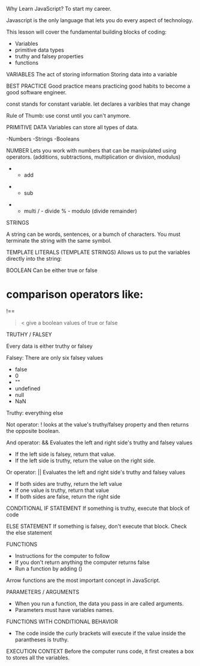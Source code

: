 Why Learn JavaScript? To start my career.

Javascript is the only language that lets you do every aspect of technology.

This lesson will cover the fundamental building blocks of coding:

- Variables
- primitive data types
- truthy and falsey properties
- functions


VARIABLES
The act of storing information
Storing data into a variable


BEST PRACTICE
Good practice means practicing good habits to become a good software engineer.

const stands for constant variable.
let declares a varibles that may change

Rule of Thumb:
use const until you can't anymore. 


PRIMITIVE DATA
Variables can store all types of data.

-Numbers
-Strings
-Booleans

NUMBER 
Lets you work with numbers that can be manipulated using operators.
(additions, subtractions, multiplication or division, modulus)

+ - add
- - sub
* - multi
/ - divide
% - modulo (divide remainder)


STRINGS

A string can be words, sentences, or a bumch of characters.
You must terminate the string with the same symbol.

TEMPLATE LITERALS (TEMPLATE STRINGS)
Allows us to put the variables directly into the string:

BOOLEAN
Can be either true or false

comparison operators like:
===
!==
> <
give a boolean values of true or false


TRUTHY / FALSEY

Every data is either truthy or falsey

Falsey: There are only six falsey values
- false
- 0
- ""
- undefined
- null
- NaN

Truthy: everything else

Not operator: !
looks at the value's truthy/falsey property and then 
returns the opposite boolean.


And operator: &&
Evaluates the left and right side's truthy and falsey values
- If the left side is falsey, return that value.
- If the left side is truthy, return the value on the right side.


Or operator: ||
Evaluates the left and right side's truthy and falsey values
- If both sides are truthy, return the left value
- If one value is truthy, return that value 
- If both sides are false, return the right side


CONDITIONAL IF STATEMENT
If something is truthy, execute that block of code


ELSE STATEMENT
If something is falsey, don't execute that block.
Check the else statement


FUNCTIONS
- Instructions for the computer to follow
- If you don't return anything the computer returns false
- Run a function by adding ()

Arrow functions are the most important concept in JavaScript.


PARAMETERS / ARGUMENTS
- When you run a function, the data you pass in are
called arguments.
- Parameters must have variables names.


FUNCTIONS WITH CONDITIONAL BEHAVIOR
-  The code inside the curly brackets will execute if the value
inside the parantheses is truthy.


EXECUTION CONTEXT
Before the computer runs code, it first creates a 
box to stores all the variables.

